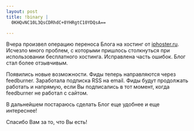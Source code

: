 ```yaml
--- 
layout: post
title: !binary |
  0KHQvNC10L3QsCDRhdC+0YHRgtC10YDQsA==

---
```

Вчера произвел операцию переноса Блога на хостинг от <a href="http://iphoster.ru/" target="_blank">iphoster.ru</a><a href="http://iphosting.ru" target="_blank"></a>. Исчезло много проблем, с которыми пришлось столкнуться при использовании бесплатного хостинга. Исправлена часть ошибок. Блог стал более отзывчивым.

Появились новые возможности. Фиды теперь направляются через feedburner. Заработала подписка RSS на email. Фиды будут продолжать работать и напрямую, если Вы подписались в тот момент, когда feedburner не работал с сайтом.

В дальнейшем постараюсь сделать Блог еще удобнее и еще интереснее!

Спасибо Вам за то, что Вы есть!
